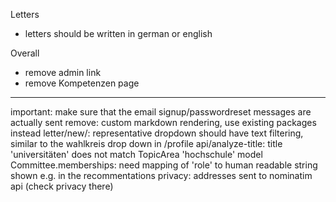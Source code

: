 Letters
- letters should be written in german or english

Overall
- remove admin link
- remove Kompetenzen page

----

important: make sure that the email signup/passwordreset messages are actually sent
remove: custom markdown rendering, use existing packages instead
letter/new/: representative dropdown should have text filtering, similar to the wahlkreis drop down in /profile
api/analyze-title: title 'universitäten' does not match TopicArea 'hochschule'
model Committee.memberships: need mapping of 'role' to human readable string shown e.g. in the recommentations
privacy: addresses sent to nominatim api (check privacy there)
